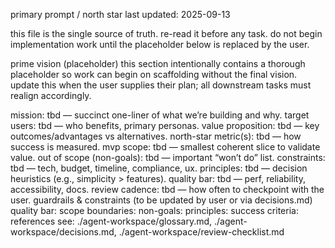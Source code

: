 primary prompt / north star
last updated: 2025-09-13

this file is the single source of truth. re-read it before any task. do not begin implementation work until the placeholder below is replaced by the user.

prime vision (placeholder)
this section intentionally contains a thorough placeholder so work can begin on scaffolding without the final vision. update this when the user supplies their plan; all downstream tasks must realign accordingly.

mission: tbd — succinct one-liner of what we’re building and why.
target users: tbd — who benefits, primary personas.
value proposition: tbd — key outcomes/advantages vs alternatives.
north-star metric(s): tbd — how success is measured.
mvp scope: tbd — smallest coherent slice to validate value.
out of scope (non-goals): tbd — important “won’t do” list.
constraints: tbd — tech, budget, timeline, compliance, ux.
principles: tbd — decision heuristics (e.g., simplicity > features).
quality bar: tbd — perf, reliability, accessibility, docs.
review cadence: tbd — how often to checkpoint with the user.
guardrails & constraints (to be updated by user or via decisions.md)
quality bar:
scope boundaries:
non-goals:
principles:
success criteria:
references
see: ./agent-workspace/glossary.md, ./agent-workspace/decisions.md, ./agent-workspace/review-checklist.md
